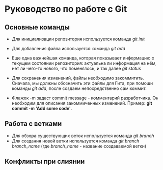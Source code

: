 # Руководство по работе с Git 

## Основные команды

* Для инициализации репозитория используется команда *git init*
* Для добавления файла используется команда *git add*
* Еще одна важнейшая команда, которая показывает информацию о текущем состоянии репозитория: актуальна ли информация на нём, нет ли чего-то нового, что поменялось, и так далее *git status*
* Для сохранения изменений, файлы необходимо закоммитить. Сначала, мы должны обозначить эти файлы для Гита, при помощи команды *git add*, после создаем непосредственно сам коммит.


* Флажок -m задаст commit message - комментарий разработчика. Он необходим для описания закоммиченных изменений. Пример: **git commit -m 'Add some code'**.

## Работа с ветками

* Для обзора существующих веток используется команда *git branch*
* Для создания новой ветки используется команда *git branch branch_name* (где *branch_name* - название создаваемой ветки)

## Конфликты при слиянии